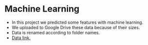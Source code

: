 # Machine Learning

- In this project we predicted some features with machine learning.
- We uploaded to Google Drive these data because of their sizes.
- Data is renamed according to folder names.
- [Data link.](https://drive.google.com/drive/u/0/my-drive)